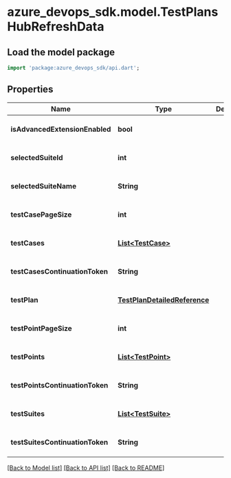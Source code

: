 # azure_devops_sdk.model.TestPlansHubRefreshData

## Load the model package
```dart
import 'package:azure_devops_sdk/api.dart';
```

## Properties
Name | Type | Description | Notes
------------ | ------------- | ------------- | -------------
**isAdvancedExtensionEnabled** | **bool** |  | [optional] [default to null]
**selectedSuiteId** | **int** |  | [optional] [default to null]
**selectedSuiteName** | **String** |  | [optional] [default to null]
**testCasePageSize** | **int** |  | [optional] [default to null]
**testCases** | [**List&lt;TestCase&gt;**](TestCase.md) |  | [optional] [default to []]
**testCasesContinuationToken** | **String** |  | [optional] [default to null]
**testPlan** | [**TestPlanDetailedReference**](TestPlanDetailedReference.md) |  | [optional] [default to null]
**testPointPageSize** | **int** |  | [optional] [default to null]
**testPoints** | [**List&lt;TestPoint&gt;**](TestPoint.md) |  | [optional] [default to []]
**testPointsContinuationToken** | **String** |  | [optional] [default to null]
**testSuites** | [**List&lt;TestSuite&gt;**](TestSuite.md) |  | [optional] [default to []]
**testSuitesContinuationToken** | **String** |  | [optional] [default to null]

[[Back to Model list]](../README.md#documentation-for-models) [[Back to API list]](../README.md#documentation-for-api-endpoints) [[Back to README]](../README.md)


